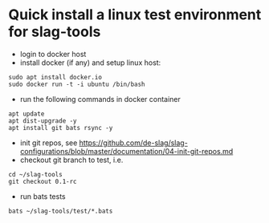 # Quick install a linux test environment for slag-tools

* login to docker host
* install docker (if any) and setup linux host: 

```
sudo apt install docker.io
sudo docker run -t -i ubuntu /bin/bash

```
* run the following commands in docker container
```
apt update
apt dist-upgrade -y
apt install git bats rsync -y

```
* init git repos, see https://github.com/de-slag/slag-configurations/blob/master/documentation/04-init-git-repos.md
* checkout git branch to test, i.e.
```
cd ~/slag-tools
git checkout 0.1-rc

```
* run bats tests
```
bats ~/slag-tools/test/*.bats

```
